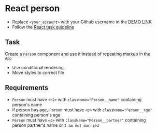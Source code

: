 # React person
- Replace `<your_account>` with your Github username in the [DEMO LINK](https://allesdmytro.github.io/react_person/)
- Follow the [React task guideline](https://github.com/mate-academy/react_task-guideline#react-tasks-guideline)

## Task
Create a `Person` component and use it instead of repeating markup in the `App`

- Use conditional rendering
- Move styles to correct file

## Requirements
- `Person` must have `<h2>` with `className="Person__name"` containing person's name
- If person has age, `Person` must have `<p>` with `className="Person__age"` containing person's age
- `Person` must have `<p>` with `className="Person__partner"` containing person partner's name or `I am not married`
